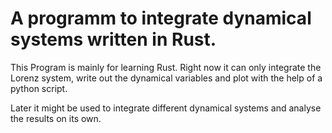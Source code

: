 # A programm to integrate dynamical systems written in Rust.

This Program is mainly for learning Rust. Right now it can only integrate the Lorenz system, write out the dynamical variables and plot with the help of a python script.

Later it might be used to integrate different dynamical systems and analyse the results on its own.